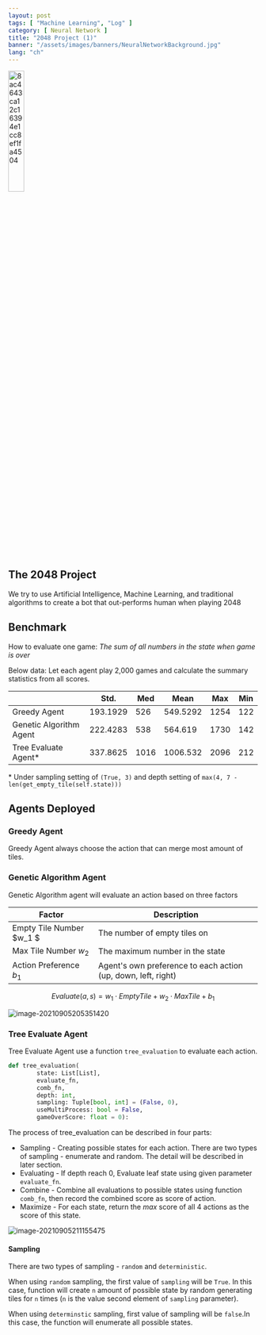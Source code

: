 ```yaml
---
layout: post
tags: [ "Machine Learning", "Log" ]
category: [ Neural Network ]
title: "2048 Project (1)"
banner: "/assets/images/banners/NeuralNetworkBackground.jpg"
lang: "ch"
---
```


<img src="http://markdown-img-1304853431.cosgz.myqcloud.com/20210905104616.jpg" alt="8ac4643ca12c16394e1cc8ef1fa4504" style="width: 25%;" />



## The 2048 Project

We try to use Artificial Intelligence, Machine Learning, and traditional algorithms to create a bot that out-performs human when playing 2048

## Benchmark

How to evaluate one game: *The sum of all numbers in the state when game is over*

Below data: Let each agent play 2,000 games and calculate the summary statistics from all scores.

|                         | Std.     | Med  | Mean     | Max  | Min  |
| ----------------------- | -------- | ---- | -------- | ---- | ---- |
| Greedy Agent            | 193.1929 | 526  | 549.5292 | 1254 | 122  |
| Genetic Algorithm Agent | 222.4283 | 538  | 564.619  | 1730 | 142  |
| Tree Evaluate Agent\*   | 337.8625 | 1016 | 1006.532 | 2096 | 212  |

\* Under sampling setting of `(True, 3)` and depth setting of `max(4, 7 - len(get_empty_tile(self.state)))`

## Agents Deployed

### Greedy Agent

Greedy Agent always choose the action that can merge most amount of tiles.

### Genetic Algorithm Agent

Genetic Algorithm agent will evaluate an action based on three factors

| Factor                   | Description                                                  |
| ------------------------ | ------------------------------------------------------------ |
| Empty Tile Number $w_1 $ | The number of empty tiles on                                 |
| Max Tile Number $w_2$    | The maximum number in the state                              |
| Action Preference $b_1$  | Agent's own preference to each action (up, down, left, right) |

$$
Evaluate(a, s) = w_1\cdot EmptyTile + w_2 \cdot MaxTile + b_1
$$

![image-20210905205351420](https://markdown-img-1304853431.file.myqcloud.com/image-20210905205351420.png)

### Tree Evaluate Agent

Tree Evaluate Agent use a function `tree_evaluation` to evaluate each action.

```python
def tree_evaluation(
        state: List[List],
        evaluate_fn,
        comb_fn,
        depth: int,
        sampling: Tuple[bool, int] = (False, 0),
        useMultiProcess: bool = False,
        gameOverScore: float = 0):
```

The process of tree_evaluation can be described in four parts:

* Sampling - Creating possible states for each action. There are two types of sampling - enumerate and random. The detail will be described in later section.
* Evaluating - If depth reach 0, Evaluate leaf state using given parameter `evaluate_fn`.
* Combine - Combine all evaluations to possible states using function `comb_fn`, then record the combined score as score of action.
* Maximize - For each state, return the *max* score of all 4 actions as the score of this state.

![image-20210905211155475](https://markdown-img-1304853431.file.myqcloud.com/image-20210905211155475.png)

#### Sampling

There are two types of sampling - `random` and `deterministic`. 

When using `random` sampling, the first value of `sampling` will be `True`. In this case, function will create `n` amount of possible state by random generating tiles for `n` times (`n` is the value second element of `sampling` parameter).

When using `determinstic` sampling, first value of sampling will be `false`.In this case, the function will enumerate all possible states.



